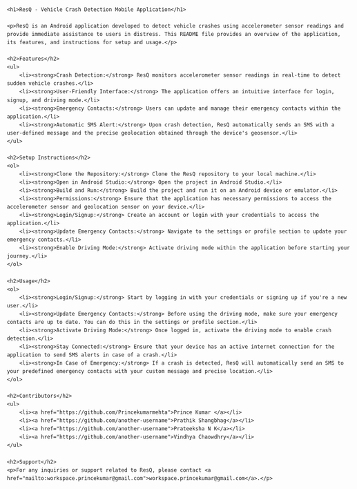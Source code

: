 <!DOCTYPE html>
<html lang="en">
<head>
    <meta charset="UTF-8">
    <meta name="viewport" content="width=device-width, initial-scale=1.0">
    <title>ResQ - Vehicle Crash Detection Mobile Application</title>
    <style>
        body {
            font-family: Arial, sans-serif;
            line-height: 1.6;
            max-width: 800px;
            margin: 0 auto;
            padding: 20px;
        }
        h1 {
            color: #333;
            border-bottom: 1px solid #ccc;
            padding-bottom: 10px;
        }
        h2 {
            color: #333;
            border-bottom: 1px solid #ccc;
            padding-top: 20px;
            padding-bottom: 10px;
        }
        p {
            color: #666;
        }
        ul {
            list-style-type: none;
            padding: 0;
        }
        li {
            margin-bottom: 10px;
        }
        a {
            color: #007bff;
            text-decoration: none;
        }
        a:hover {
            text-decoration: underline;
        }
    </style>
</head>
<body>

    <h1>ResQ - Vehicle Crash Detection Mobile Application</h1>

    <p>ResQ is an Android application developed to detect vehicle crashes using accelerometer sensor readings and provide immediate assistance to users in distress. This README file provides an overview of the application, its features, and instructions for setup and usage.</p>

    <h2>Features</h2>
    <ul>
        <li><strong>Crash Detection:</strong> ResQ monitors accelerometer sensor readings in real-time to detect sudden vehicle crashes.</li>
        <li><strong>User-Friendly Interface:</strong> The application offers an intuitive interface for login, signup, and driving mode.</li>
        <li><strong>Emergency Contacts:</strong> Users can update and manage their emergency contacts within the application.</li>
        <li><strong>Automatic SMS Alert:</strong> Upon crash detection, ResQ automatically sends an SMS with a user-defined message and the precise geolocation obtained through the device's geosensor.</li>
    </ul>

    <h2>Setup Instructions</h2>
    <ol>
        <li><strong>Clone the Repository:</strong> Clone the ResQ repository to your local machine.</li>
        <li><strong>Open in Android Studio:</strong> Open the project in Android Studio.</li>
        <li><strong>Build and Run:</strong> Build the project and run it on an Android device or emulator.</li>
        <li><strong>Permissions:</strong> Ensure that the application has necessary permissions to access the accelerometer sensor and geolocation sensor on your device.</li>
        <li><strong>Login/Signup:</strong> Create an account or login with your credentials to access the application.</li>
        <li><strong>Update Emergency Contacts:</strong> Navigate to the settings or profile section to update your emergency contacts.</li>
        <li><strong>Enable Driving Mode:</strong> Activate driving mode within the application before starting your journey.</li>
    </ol>

    <h2>Usage</h2>
    <ol>
        <li><strong>Login/Signup:</strong> Start by logging in with your credentials or signing up if you're a new user.</li>
        <li><strong>Update Emergency Contacts:</strong> Before using the driving mode, make sure your emergency contacts are up to date. You can do this in the settings or profile section.</li>
        <li><strong>Activate Driving Mode:</strong> Once logged in, activate the driving mode to enable crash detection.</li>
        <li><strong>Stay Connected:</strong> Ensure that your device has an active internet connection for the application to send SMS alerts in case of a crash.</li>
        <li><strong>In Case of Emergency:</strong> If a crash is detected, ResQ will automatically send an SMS to your predefined emergency contacts with your custom message and precise location.</li>
    </ol>

    <h2>Contributors</h2>
    <ul>
        <li><a href="https://github.com/Princekumarmehta">Prince Kumar </a></li>
        <li><a href="https://github.com/another-username">Prathik Shangbhag</a></li>
        <li><a href="https://github.com/another-username">Prateeksha N K</a></li>
        <li><a href="https://github.com/another-username">Vindhya Chaowdhry</a></li>
    </ul>

    <h2>Support</h2>
    <p>For any inquiries or support related to ResQ, please contact <a href="mailto:workspace.princekumar@gmail.com">workspace.princekumar@gmail.com</a>.</p>

  

</body>
</html>
